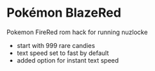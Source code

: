 # Pokémon BlazeRed

Pokemon FireRed rom hack for running nuzlocke

- start with 999 rare candies
- text speed set to fast by default
- added option for instant text speed
